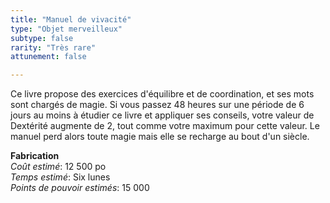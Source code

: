 ```yaml
---
title: "Manuel de vivacité"
type: "Objet merveilleux"
subtype: false
rarity: "Très rare"
attunement: false

---
```

Ce livre propose des exercices d'équilibre et de coordination, et ses mots sont chargés de magie. Si vous passez 48 heures sur une période de 6 jours au moins à étudier ce livre et appliquer ses conseils, votre valeur de Dextérité augmente de 2, tout comme votre maximum pour cette valeur. Le manuel perd alors toute magie mais elle se recharge au bout d'un siècle.   

**Fabrication**  
*Coût estimé*: 12 500 po    
*Temps estimé*: Six lunes  
*Points de pouvoir estimés*: 15 000        
